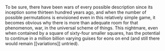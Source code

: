 To be sure, there have been wars of every possible description since its inception some thirteen hundred years ago, and when the number of possible permutations is envisioned even in this relatively simple game, it becomes obvious why there is more than adequate room for that phenomenon, war, in the universal scheme of things. This nightmare, even when contained by a square of sixty-four smaller squares, has the potential to continue in a million billion varying guises for eons on end (and still there would remain [[variations]] untried).